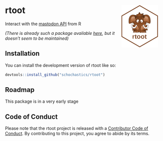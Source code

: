 
<!-- README.md is generated from README.Rmd. Please edit that file -->

# rtoot <img src="man/figures/logo.png" align="right"/>

<!-- badges: start -->
<!-- badges: end -->

Interact with the [mastodon API](https://docs.joinmastodon.org/api/)
from R

*(There is already such a package available
[here](https://github.com/ThomasChln/mastodon), but it doesn’t seem to
be maintained)*

## Installation

You can install the development version of rtoot like so:

``` r
devtools::install_github("schochastics/rtoot")
```

## Roadmap

This package is in a very early stage

## Code of Conduct

Please note that the rtoot project is released with a [Contributor Code
of
Conduct](https://contributor-covenant.org/version/2/1/CODE_OF_CONDUCT.html).
By contributing to this project, you agree to abide by its terms.
